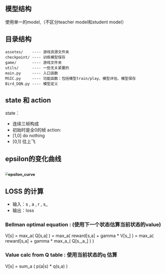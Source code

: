 ## 模型结构
使用单一的model,（不区分teacher model和student model）

## 目录结构
```
assetes/    ---- 游戏资源文件夹
checkpoint/ ---- 训练模型保存
game/       ---- 游戏文件夹
utils/      ---- 一些无关紧要的
main.py     ---- 入口函数
MSIC.py     ---- 功能函数：包括模型train/play、模型评估、模型保存
Bird_DQN.py ---- 模型定义
```

## state 和 action
state：
- 连续三帧构成
- 初始时是全0的帧
action:
- [1,0] do nothing
- [0,1] 往上飞

## epsilon的变化曲线
## <img src=".\epsilon_curve.png" alt="epsilon_curve" style="zoom: 60%;" />


## LOSS 的计算
- 输入：s , a , r , s_
- 输出：loss


### Bellman optimal equation : (使用下一个状态估算当前状态的value)

V[s] = max_a( Q[s,a] )
     = max_a( reward[s,a] + gamma * V[s_] )
     = max_a( reward[s,a] + gamma * max_a_( Q[s_,a_] ) )

### Value calc from Q table : 使用当前状态的q 估算

V[s] = sum_a ( p(a|s) * q(s,a) )    

